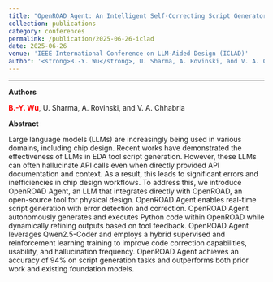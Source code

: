 ```yaml
---
title: "OpenROAD Agent: An Intelligent Self-Correcting Script Generator for OpenROAD"
collection: publications
category: conferences
permalink: /publication/2025-06-26-iclad
date: 2025-06-26
venue: 'IEEE International Conference on LLM-Aided Design (ICLAD)'
author: '<strong>B.-Y. Wu</strong>, U. Sharma, A. Rovinski, and V. A. Chhabria'
---
```

****

**Authors**

<span style="color: red;">**B.-Y. Wu**</span>, U. Sharma, A. Rovinski, and V. A. Chhabria


**Abstract**

Large language models (LLMs) are increasingly being used in various domains, including chip design. Recent works have demonstrated the effectiveness of LLMs in EDA tool script generation. However, these LLMs can often hallucinate API calls even when directly provided API documentation and context. As a result, this leads to significant errors and inefficiencies in chip design workflows. To address this, we introduce OpenROAD Agent, an LLM that integrates directly with OpenROAD, an open-source tool for physical design. OpenROAD Agent enables real-time script generation with error detection and correction. OpenROAD Agent autonomously generates and executes Python code within OpenROAD while dynamically refining outputs based on tool feedback. OpenROAD Agent leverages Qwen2.5-Coder and employs a hybrid supervised and reinforcement learning training to improve code correction capabilities, usability, and hallucination frequency.  OpenROAD Agent achieves an accuracy of 94% on script generation tasks and outperforms both prior work and existing foundation models.

